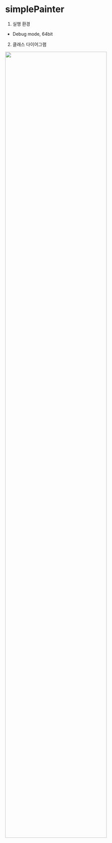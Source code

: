# simplePainter

1. 실행 환경
- Debug mode, 64bit

2. 클래스 다이어그램
  <img width='80%' height='80%' src='https://user-images.githubusercontent.com/47271188/145710831-ea5566e3-300d-474a-8ac8-1d62995a6bcb.png'>
